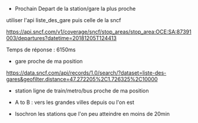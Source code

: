 - Prochain Depart de la station/gare la plus proche 



utiliser l'api liste_des_gare puis celle de la sncf

https://api.sncf.com/v1/coverage/sncf/stop_areas/stop_area:OCE:SA:87391003/departures?datetime=20181205T124413

Temps de réponse : 6150ms

- gare proche de ma position 

https://data.sncf.com/api/records/1.0/search/?dataset=liste-des-gares&geofilter.distance=47.272205%2C1.726325%2C10000

- station ligne de train/metro/bus proche de ma position 

- A to B : vers les grandes villes depuis ou l'on est



- Isochron les stations que l'on peu atteindre en moins de 20min

